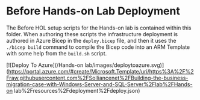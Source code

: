 # Before Hands-on Lab Deployment

The Before HOL setup scripts for the Hands-on lab is contained within this folder. When authoring these scripts the infrastructure deployment is authored in Azure Bicep in the `deploy.bicep` file, and then it uses the `./bicep build` command to compile the Bicep code into an ARM Template with some help from the `build.sh` script.


[![Deploy To Azure](/Hands-on lab/images/deploytoazure.svg)](https://portal.azure.com/#create/Microsoft.Template/uri/https%3A%2F%2Fraw.githubusercontent.com%2FSolliancenet%2FBuilding-the-business-migration-case-with-Windows-Server-and-SQL-Server%2Flab%2FHands-on lab%2Fresources%2Fdeployment%2Fdeploy.json)
